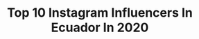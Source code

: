 ---
title: Top 10 Instagram Influencers In Ecuador In 2020
description: >-
  Find top Instagram influencers in Ecuador in 2020. Most popular hashtags: #ecuador #photography #instagood #quito.
platform: Instagram
profiles:
  - username: "jordan.alvarez"
    fullname: >-
      Jordan Álvarez
    location: "Ecuador"
    followers: 270096
    engagement: 1805
    commentsToLikes: 0.204603
    avatar: "https://scontent-ams4-1.cdninstagram.com/v/t51.2885-19/s320x320/83342429_2356365997987811_702420804381442048_n.jpg?_nc_ht=scontent-ams4-1.cdninstagram.com&_nc_ohc=XMPyhHIwI8AAX-209fB&oh=c7d793b407132c58a48e814975718fef&oe=5EB96ABF"
    verified: false
    hashtags: "#tiktok, #amor, #forever21ecuador, #foreverbabe"
  - username: "mat_carvajal"
    fullname: >-
      Mateo Carvajal
    location: "Ecuador"
    followers: 36419
    engagement: 1333
    commentsToLikes: 0.041411
    avatar: "https://scontent-amt2-1.cdninstagram.com/v/t51.2885-19/s320x320/92216249_3253342061367081_8277097111258923008_n.jpg?_nc_ht=scontent-amt2-1.cdninstagram.com&_nc_ohc=akZry9V3h1kAX-8LeT4&oh=000293e5c9854962350db0d49d9ee682&oe=5EBA2490"
    verified: false
    hashtags: "#skrr, #trend, #peronosalgas, #love"
  - username: "valentin_carvajal"
    fullname: >-
      Valentin Carvajal
    location: "Ecuador"
    followers: 95919
    engagement: 1257
    commentsToLikes: 0.032133
    avatar: "https://scontent-ams4-1.cdninstagram.com/v/t51.2885-19/s320x320/90394530_868128890282323_3679245633463517184_n.jpg?_nc_ht=scontent-ams4-1.cdninstagram.com&_nc_ohc=XZwIABtswFEAX8auzn3&oh=105ac38496d22e450a190a839bf0d971&oe=5EB87AE0"
    verified: false
    hashtags: "#newyear, #quedateencasa, #odio, #latino"
  - username: "gioandradecruz"
    fullname: >-
      Gio Andrade 🧜🏻‍♀️
    location: "Ecuador"
    followers: 10963
    engagement: 1259
    commentsToLikes: 0.031064
    avatar: "https://scontent-bos3-1.cdninstagram.com/v/t51.2885-19/s320x320/92859690_2306758056285368_2054636367844999168_n.jpg?_nc_ht=scontent-bos3-1.cdninstagram.com&_nc_ohc=AK-uKODE95YAX_KWi5H&oh=9a141970db24ba32d617d68acaee27a1&oe=5EBC8B3F"
    verified: false
    hashtags: ""
  - username: "solange_azuero"
    fullname: >-
      Solange Azuero🌻🥑
    location: "Ecuador"
    followers: 12357
    engagement: 1490
    commentsToLikes: 0.020991
    avatar: "https://scontent-amt2-1.cdninstagram.com/v/t51.2885-19/s320x320/71245721_900747043630351_7169473862218809344_n.jpg?_nc_ht=scontent-amt2-1.cdninstagram.com&_nc_ohc=BmYDSPardLwAX8NbZJ2&oh=ea7ba21cd085e444a5ae07a2f6035013&oe=5EB93A0A"
    verified: false
    hashtags: "#neonlights, #photomodel, #lagoagrio, #girlpower"
  - username: "kikejav"
    fullname: >-
      KikeJav
    location: "Ecuador"
    followers: 357413
    engagement: 1508
    commentsToLikes: 0.022138
    avatar: "https://scontent-atl3-1.cdninstagram.com/v/t51.2885-19/s320x320/90791133_930557094031719_2936889166601912320_n.jpg?_nc_ht=scontent-atl3-1.cdninstagram.com&_nc_ohc=37tWBkoZfb0AX9x-uqG&oh=8ccf52658aeddc77637869bfda7e258d&oe=5EB99977"
    verified: false
    hashtags: "#quevivaquito, #indiodelosfinos, #tenderochallenge, #advertising"
  - username: "ac.cueva211_"
    fullname: >-
      𝓐𝓷𝓷𝓰𝓲𝓮 𝓑𝓮𝓵𝓮𝓷 ✿
    location: "Ecuador"
    followers: 10631
    engagement: 1682
    commentsToLikes: 0.013338
    avatar: "https://scontent-atl3-1.cdninstagram.com/v/t51.2885-19/s320x320/92361417_929183070855110_5884625706901569536_n.jpg?_nc_ht=scontent-atl3-1.cdninstagram.com&_nc_ohc=Lcr2_l5uwKYAX-4JNCG&oh=1d88679e5de2ca5c53783ece9c85dca1&oe=5EB7CB00"
    verified: false
    hashtags: ""
  - username: "damianbernalf"
    fullname: >-
      Damián El Champ
    location: "Ecuador"
    followers: 36803
    engagement: 1058
    commentsToLikes: 0.027197
    avatar: "https://scontent-ams4-1.cdninstagram.com/v/t51.2885-19/s320x320/50587548_398662200707141_2568256792215683072_n.jpg?_nc_ht=scontent-ams4-1.cdninstagram.com&_nc_ohc=_knBx2mxLKgAX_diLNG&oh=43a81580579aabd9aec9567b014ade29&oe=5EB8895E"
    verified: false
    hashtags: "#santacruz, #papas, #manta, #diablohuma"
  - username: "erickfernandoq"
    fullname: >-
      📸📸E  R  I  C  K 📸 📸 🌐
    location: "Ecuador"
    followers: 44428
    engagement: 565
    commentsToLikes: 0.019233
    avatar: "https://scontent-ams4-1.cdninstagram.com/v/t51.2885-19/s320x320/89939704_1107558516270574_8918373949465690112_n.jpg?_nc_ht=scontent-ams4-1.cdninstagram.com&_nc_ohc=xrptgLq00CgAX-TQbEc&oh=b6025e2f7a43ecf029d143e904267f9d&oe=5EB96A8E"
    verified: false
    hashtags: "#ofhumans, #pursuitofportraits, #portraitmood, #creative"
  - username: "zuko_carrasco"
    fullname: >-
      Sebas Carrasco
    location: "Ecuador"
    followers: 9392
    engagement: 607
    commentsToLikes: 0.053143
    avatar: "https://scontent-lhr8-1.cdninstagram.com/v/t51.2885-19/s320x320/72632426_439372716698106_1412420108621447168_n.jpg?_nc_ht=scontent-lhr8-1.cdninstagram.com&_nc_ohc=JAF5STKtxF8AX_0lynr&oh=960e0c3bf96aa84a2e5f2d9139a68b70&oe=5EB9D795"
    verified: false
    hashtags: "#wheelchairtires, #admiracion, #bolivia, #ecuador"
---
